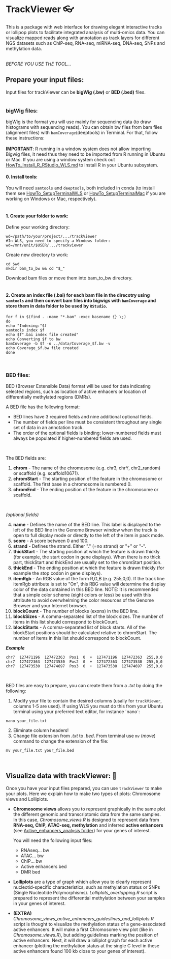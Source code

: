 # TrackViewer :eyeglasses:
This is a package with web interface for drawing elegant interactive tracks or lollipop plots to facilitate integrated analysis of multi-omics data. You can visualize mapped reads along with annotation as track layers for different NGS datasets such as ChIP-seq, RNA-seq, miRNA-seq, DNA-seq, SNPs and methylation data.  
<br/>

_BEFORE YOU USE THE TOOL..._

## Prepare your input files:
Input files for trackViewer can be **bigWig (.bw)** or **BED (.bed)** files.  
<br/>

### bigWig files:

bigWig is the format you will use mainly for sequencing data (to draw histograms with sequencing reads). You can obtain bw files from bam files (alignment files) with `bamCoverage`(deeptools) in Terminal. For that, follow these instructions:  
<br/>
**IMPORTANT**: R running in a window system does not allow importing Bigwig files, it need thus they need to be imported from R running in Ubuntu or Mac. If you are using a window system check out [HowTo_Install_R_RStudio_WLS.md](https://github.com/patriciasolesanchez/PSlab/blob/master/HowTo's/HowTo_Install_R_RStudio_WLS.md) to install R in your Ubuntu subsystem.


#### 0. Install tools:
You will need `samtools` and `deeptools`, both included in conda (to install them see [HowTo_SetupTerminalWLS](https://github.com/patriciasolesanchez/PSlab/blob/master/HowTo's/HowTo_SetupTerminalWLS.md) or [HowTo_SetupTerminalMac](https://github.com/patriciasolesanchez/PSlab/blob/master/HowTo's/HowTo_SetupTerminalMac.md) if you are working on Windows or Mac, respectively).  
<br/>

#### 1. Create your folder to work:

Define your working directory:
````
wd=/path/to/your/project/.../trackViewer
#In WLS, you need to specify a Windows folder:
wd=/mnt/unit/$USER/.../trackviewer
````

Create new directory to work:
````
cd $wd
mkdir bam_to_bw && cd "$_"
````

Download bam files or move them into bam_to_bw directory.  
<br/>

#### 2. Create an index file (.bai) for each bam file in the direcotry using `samtools` and then convert bam files into bigwigs with `bamCoverage` and store them in data folder to be used by `RStudio`.

````
for f in $(find . -name "*.bam" -exec basename {} \;)
do
echo "Indexing:"$f
samtools index $f
echo $f".bai index file created"
echo Converting $f to bw
bamCoverage -b $f -o ../data/Coverage_$f.bw -v
echo Coverage_$f.bw file created
done
````
<br/>

### BED files:
BED (Browser Extensible Data) format will be used for data indicating selected regions, such as location of active enhacers or location of differentially methylated regions (DMRs). 

A BED file has the following format:

- BED lines have 3 required fields and nine additional optional fields.
- The number of fields per line must be consistent throughout any single set of data in an annotation track.
- The order of the optional fields is binding: lower-numbered fields must always be populated if higher-numbered fields are used.  
<br/>

The BED fields are:
1. **chrom** - The name of the chromosome (e.g. chr3, chrY, chr2_random) or scaffold (e.g. scaffold10671).  
2. **chromStart** - The starting position of the feature in the chromosome or scaffold. The first base in a chromosome is numbered 0.  
3. **chromEnd** - The ending position of the feature in the chromosome or scaffold.  
<br/>

 _(optional fields)_  
   
4. **name** - Defines the name of the BED line. This label is displayed to the left of the BED line in the Genome Browser window when the track is open to full display mode or directly to the left of the item in pack mode.  
5. **score** - A score between 0 and 100.  
6. **strand** - Defines the strand. Either "." (=no strand) or "+" or "-".  
7. **thickStart** - The starting position at which the feature is drawn thickly (for example, the start codon in gene displays). When there is no thick part, thickStart and thickEnd are usually set to the chromStart position.  
8. **thickEnd** - The ending position at which the feature is drawn thickly (for example the stop codon in gene displays).  
9. **itemRgb** - An RGB value of the form R,G,B (e.g. 255,0,0). If the track line itemRgb attribute is set to "On", this RBG value will determine the display color of the data contained in this BED line. NOTE: It is recommended that a simple color scheme (eight colors or less) be used with this attribute to avoid overwhelming the color resources of the Genome Browser and your Internet browser.  
10. **blockCount** - The number of blocks (exons) in the BED line.  
11. **blockSizes** - A comma-separated list of the block sizes. The number of items in this list should correspond to blockCount.  
12. **blockStarts** - A comma-separated list of block starts. All of the blockStart positions should be calculated relative to chromStart. The number of items in this list should correspond to blockCount.  

_**Example**_
````
chr7  127471196  127472363  Pos1  0  +  127471196  127472363  255,0,0
chr7  127472363  127473530  Pos2  0  +  127472363  127473530  255,0,0
chr7  127473530  127474697  Pos3  0  +  127473530  127474697  255,0,0
````  
<br/>

BED files are easy to prepare, you can create them from a _.txt_ by doing the following:

1. Modify your file to contain the desired columns (usally for `trackViewer`, columns 1-5 are used). If using WLS you must do this from your Ubuntu terminal using your preferred text editor, for instance ´nano´:
````
nano your_file.txt
````
2. Eliminate column headers!
3. Change file extension from _.txt_ to _.bed_. From terminal use `mv` (*move*) command to change the extension of the file:
````
mv your_file.txt your_file.bed
````
<br/>

## Visualize data with trackViewer: :lollipop:
Once you have your input files prepared, you can use `trackViewer` to make your plots. Here we explain how to make two types of plots: Chromosome views and Lolliplots.

* **Chromosome views** allows you to represent graphically in the same plot the different genomic and transcriptomic data from the same samples. In this case, _Chromosome_views.R_ is designed to represent data from **RNA-seq, ChIP, ATAC-seq, methylation** and inferred **active enhancers** (see [Active_enhancers_analysis folder](https://github.com/patriciasolesanchez/PSlab/tree/master/Active_enhancers_analysis)) for your genes of interest.  

  You will need the following input files:
  
  * RNAseq... bw
  * ATAC... bw
  * ChIP... bw
  * Active enhancers bed
  * DMR bed
  

* **Lolliplots** are a type of graph which allow you to clearly represent nucleotid-specific characteristics, such as methylation status or SNPs (Single Nucleotide Polymorphisms). _Lolliplots_overlapping.R_ script is prepared to represent the differential methylation between your samples in your genes of interest.  

* **(EXTRA)** _Chromosome_views_active_enhancers_guideslines_and_lolliplots.R_ script is thought to visualize the methylation status of a gene-associated active enhancers. It will make a first Chromosome view plot (like in _Chromosome_views.R_), but adding guidelines marking the position of active enhancers. Next, it will draw a lolliplot graph for each active enhancer (plotting the methylation status at the single C level in these active enhancers found 100 kb close to your genes of interest).
